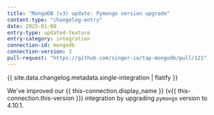 ```yaml
---
title: "MongoDB (v3) update: Pymongo version upgrade"
content-type: "changelog-entry"
date: 2025-01-08
entry-type: updated-feature
entry-category: integration
connection-id: mongodb
connection-version: 3
pull-request: "https://github.com/singer-io/tap-mongodb/pull/121"
---
```

{{ site.data.changelog.metadata.single-integration | flatify }}

We've improved our {{ this-connection.display_name }} (v{{ this-connection.this-version }}) integration by upgrading `pymongo` version to 4.10.1.